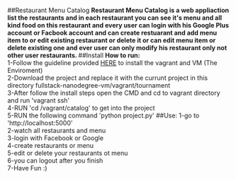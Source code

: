 ##Restaurant Menu Catalog
<strong>
Restaurant Menu Catalog is a web appliaction list the restaurants and in each restaurant you 
can see it's menu and all kind food on this restaurant and every user can login with his 
Google Plus account or Facbook account and can create restuarant and add menu item to or edit 
existing restaurant or delete it or can edit menu item or delete existing one and ever user 
can only modify his restaurant only not other user restaurants.
</strong>
##Install
<strong>How to run: <br></strong>
1-Follow the guideline provided [HERE](https://classroom.udacity.com/nanodegrees/nd004/parts/0041345405/modules/353202897075460/lessons/3423258756/concepts/14c72fe3-e3fe-4959-9c4b-467cf5b7c3a0#)
  to install the vagrant and VM (The Enviroment)<br>
2-Download the project and replace it with the currunt project in this directory fullstack-nanodegree-vm/vagrant/tournament<br>
3-After follow the install steps open the CMD and cd to vagrant directory and run 'vagrant ssh'<br>
4-RUN 'cd /vagrant/catalog' to get into the project<br>
5-RUN the following command 'python project.py'
##Use:
1-go to 'http://localhost:5000'<br>
2-watch all restaurants and menu<br>
3-login with Facebook or Google<br>
4-create restaurants or  menu<br>
5-edit or delete your restaurants ot menu<br>
6-you can logout after you finish<br>
7-Have Fun  :)  <br>